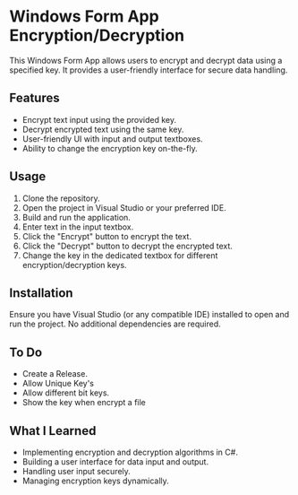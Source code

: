 # Windows Form App Encryption/Decryption

This Windows Form App allows users to encrypt and decrypt data using a specified key. It provides a user-friendly interface for secure data handling.

## Features

- Encrypt text input using the provided key.
- Decrypt encrypted text using the same key.
- User-friendly UI with input and output textboxes.
- Ability to change the encryption key on-the-fly.

## Usage

1. Clone the repository.
2. Open the project in Visual Studio or your preferred IDE.
3. Build and run the application.
4. Enter text in the input textbox.
5. Click the "Encrypt" button to encrypt the text.
6. Click the "Decrypt" button to decrypt the encrypted text.
7. Change the key in the dedicated textbox for different encryption/decryption keys.

## Installation

Ensure you have Visual Studio (or any compatible IDE) installed to open and run the project. No additional dependencies are required.

## To Do

- Create a Release.
- Allow Unique Key's
- Allow different bit keys.
- Show the key when encrypt a file

## What I Learned

- Implementing encryption and decryption algorithms in C#.
- Building a user interface for data input and output.
- Handling user input securely.
- Managing encryption keys dynamically.

